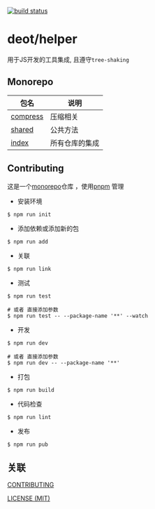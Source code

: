 [ci-image]: https://github.com/deot/helper/actions/workflows/ci.yml/badge.svg?branch=main
[ci-url]: https://github.com/deot/helper/actions/workflows/ci.yml

[![build status][ci-image]][ci-url]

# deot/helper

用于JS开发的工具集成, 且遵守`tree-shaking`

## Monorepo

| 包名                                                 | 说明                                                 |
| --------------------------------------------------- | ---------------------------------------------------- |
| [compress](packages/compress)                       | 压缩相关                                              |
| [shared](packages/shared)                           | 公共方法                                              |
| [index](packages/index)                             | 所有仓库的集成                                         |

## Contributing

这是一个[monorepo](https://en.wikipedia.org/wiki/Monorepo)仓库 ，使用[pnpm](https://pnpm.io/) 管理

- 安装环境

```console
$ npm run init
```

- 添加依赖或添加新的包

```console
$ npm run add
```

- 关联

```console
$ npm run link
```

- 测试

```console
$ npm run test

# 或者 直接添加参数
$ npm run test -- --package-name '**' --watch
```

- 开发

```console
$ npm run dev

# 或者 直接添加参数
$ npm run dev -- --package-name '**'
```

- 打包

```console
$ npm run build
```

- 代码检查

```console
$ npm run lint
```

- 发布

```console
$ npm run pub
```

## 关联

[CONTRIBUTING](./.github/CONTRIBUTING.md)

[LICENSE (MIT)](./LICENSE)